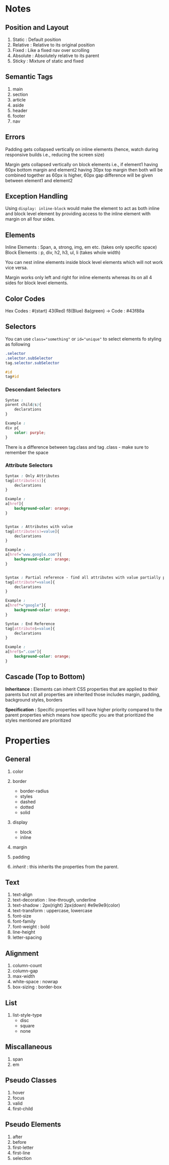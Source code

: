 # Notes 

## Position and Layout 

1. Static : Default position
2. Relative : Relative to its original position
3. Fixed : Like a fixed nav over scrolling
4. Absolute : Absolutely relative to its parent
5. Sticky : Mixture of static and fixed

## Semantic Tags 

1. main
2. section 
3. article 
4. aside 
5. header 
6. footer 
7. nav

## Errors 

Padding gets collapsed vertically on inline elements (hence, watch during responsive builds i.e., reducing the screen size)

Margin gets collapsed vertically on block elements i.e., if element1 having 60px bottom margin and element2 having 30px top margin then both will be combined together as 60px is higher, 60px gap difference will be given between element1 and element2

## Exception Handling 

Using ```display: inline-block``` would make the element to act as both inline and block level element by providing access to the inline element with margin on all four sides.

## Elements 

Inline Elements : Span, a, strong, img, em etc. (takes only specific space)
Block Elements : p, div, h2, h3, ul, li (takes whole width)

You can nest inline elements inside block level elements which will not work vice versa.

Margin works only left and right for inline elements whereas its on all 4 sides for block level elements. 
## Color Codes 

Hex Codes : #(start) 43(Red) f8(Blue) 8a(green) -> Code : #43f88a

## Selectors  

You can use ```class="something"``` or ```id="unique"``` to select elements fo styling as following 


```CSS
.selector 
.selector.subSelector
tag.selector.subSelector 

#id 
tag#id
```
### Descendant Selectors 

```CSS
Syntax : 
parent child(s){
    declarations
}

Example : 
div p{
    color: purple;
}
```

There is a difference between tag.class and tag .class - make sure to remember the space

### Attribute Selectors 

```CSS
Syntax : Only Attributes
tag[attribute(s)]{
    declarations
}

Example :
a[href]{
    background-color: orange; 
}


Syntax : Attributes with value
tag[attribute(s)=value]{
    declarations
}

Example :
a[href="www.google.com"]{
    background-color: orange; 
}


Syntax : Partial reference - find all attributes with value partially present
tag[attribute*=value]{
    declarations
}

Example :
a[href*="google"]{
    background-color: orange; 
}

Syntax : End Reference
tag[attribute$=value]{
    declarations
}

Example :
a[href$=".com"]{
    background-color: orange; 
}
```

## Cascade (Top to Bottom)



**Inheritance :** Elements can inherit CSS properties that are applied to their parents but not all properties are inherited those includes margin, padding, background styles, borders 

**Specification :** Specific properties will have higher priority compared to the parent properties which means how specific you are that prioritized the styles mentioned are prioritized






# Properties 

## General 

1. color 
2. border
   * border-radius 
   * styles
    - dashed
    - dotted
    - solid
  
  
3. display 
    * block 
    * inline
4. margin
5. padding 
6. *inherit* : this inherits the properties from the parent.

   
## Text 

1. text-align 
2. text-decoration : line-through, underline 
3. text-shadow : 2px(right) 2px(down) #e9e9e9(color)
4. text-transform : uppercase, lowercase
5. font-size
6. font-family   
7. font-weight : bold
8. line-height 
9. letter-spacing
   
## Alignment

1. column-count 
2. column-gap 
3. max-width
4. white-space : nowrap
5. box-sizing : border-box

## List 

1. list-style-type 
   - disc
   - square
   - none

## Miscallaneous 

1. span 
2. em 

## Pseudo Classes 

1. hover 
2. focus 
3. valid 
4. first-child 
   
## Pseudo Elements 

1. after 
2. before 
3. first-letter
4. first-line 
5. selection
